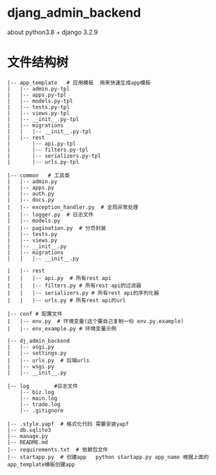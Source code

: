 # djang_admin_backend
about python3.8 + django 3.2.9

# 文件结构树
    |-- app_template   # 应用模板  用来快速生成app模板
    |   |-- admin.py-tpl
    |   |-- apps.py-tpl
    |   |-- models.py-tpl
    |   |-- tests.py-tpl
    |   |-- views.py-tpl
    |   |-- __init__.py-tpl
    |   |-- migrations
    |   |   |-- __init__.py-tpl
    |   |-- rest
    |       |-- api.py-tpl
    |       |-- filters.py-tpl
    |       |-- serializers.py-tpl
    |       |-- urls.py-tpl

    |-- common   # 工具类
    |   |-- admin.py
    |   |-- apps.py
    |   |-- auth.py
    |   |-- docs.py
    |   |-- exception_handler.py  # 全局异常处理
    |   |-- logger.py  # 日志文件
    |   |-- models.py
    |   |-- pagination.py  # 分页封装
    |   |-- tests.py
    |   |-- views.py
    |   |-- __init__.py
    |   |-- migrations
    |   |   |-- __init__.py

    |   |-- rest
    |   |   |-- api.py  # 所有rest api
    |   |   |-- filters.py # 所有rest api的过滤器
    |   |   |-- serializers.py # 所有rest api的序列化器
    |   |   |-- urls.py # 所有rest api的url

    |-- conf # 配置文件
    |   |-- env.py  # 环境变量(这个要自己复制一份 env.py.example)
    |   |-- env_example.py # 环境变量示例

    |-- dj_admin_backend
    |   |-- asgi.py
    |   |-- settings.py
    |   |-- urls.py  # 后端urls
    |   |-- wsgi.py
    |   |-- __init__.py

    |-- log        #日志文件
        |-- biz.log
        |-- main.log
        |-- trade.log
        |-- .gitignore

    |-- .style.yapf  # 格式化代码 需要安装yapf
    |-- db.sqlite3 
    |-- manage.py
    |-- README.md
    |-- requirements.txt  # 依赖包文件
    |-- startapp.py  # 创建app   python startapp.py app_name 根据上面的app_template模板创建app


